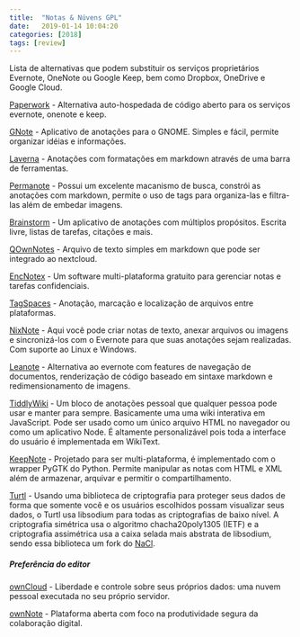 ```yaml
---
title:  "Notas & Núvens GPL"
date:   2019-01-14 10:04:20
categories: [2018]
tags: [review]
---
```

Lista de alternativas que podem substituir os serviços proprietários Evernote, OneNote ou Google Keep, bem como Dropbox, OneDrive e Google Cloud.

<!--mais-->

[Paperwork](https://github.com/twostairs/paperwork) - Alternativa auto-hospedada de código aberto para os serviços evernote, onenote e keep.

[GNote](https://github.com/GNOME/gnote) - Aplicativo de anotações para o GNOME. Simples e fácil, permite organizar idéias e informações.

[Laverna](https://github.com/Laverna/laverna) - Anotações com formatações em markdown através de uma barra de ferramentas.

[Permanote](https://github.com/keybits/permanote) - Possui um excelente macanismo de busca, constrói as anotações com markdown, permite o uso de tags para organiza-las e filtra-las além de embedar imagens.

[Brainstorm](https://github.com/Azeirah/brainstorm) - Um aplicativo de anotações com múltiplos propósitos. Escrita livre, listas de tarefas, citações e mais.

[QOwnNotes](https://github.com/pbek/QOwnNotes) - Arquivo de texto simples em markdown que pode ser integrado ao nextcloud.

[EncNotex](https://sites.google.com/site/encnotex/) - Um software multi-plataforma gratuito para gerenciar notas e tarefas confidenciais.

[TagSpaces](https://github.com/tagspaces/tagspaces) - Anotação, marcação e localização de arquivos entre plataformas.

[NixNote](https://github.com/baumgarr/nixnote2) - Aqui você pode criar notas de texto, anexar arquivos ou imagens e sincronizá-los com o Evernote para que suas anotações sejam realizadas. Com suporte ao Linux e Windows.

[Leanote](https://github.com/leanote/leanote) - Alternativa ao evernote com features de navegação de documentos, renderização de código baseado em sintaxe markdown e redimensionamento de imagens.

[TiddlyWiki](https://github.com/Jermolene/TiddlyWiki5) - Um bloco de anotações pessoal que qualquer pessoa pode usar e manter para sempre. Basicamente uma uma wiki interativa em JavaScript. Pode ser usado como um único arquivo HTML no navegador ou como um aplicativo Node. É altamente personalizável pois toda a interface do usuário é implementada em WikiText.

[KeepNote](https://github.com/mdrasmus/keepnote) - Projetado para ser multi-plataforma, é implementado com o wrapper PyGTK do Python. Permite manipular as notas com HTML e XML além de armazenar, arquivar e permitir o compartilhamento.

[Turtl](https://github.com/turtl/server) - Usando uma biblioteca de criptografia para proteger seus dados de forma que somente você e os usuários escolhidos possam visualizar seus dados, o Turtl usa libsodium para todas as criptografias de baixo nível. A criptografia simétrica usa o algoritmo chacha20poly1305 (IETF) e a criptografia assimétrica usa a caixa selada mais abstrata de libsodium, sendo essa biblioteca um fork do [NaCl](http://nacl.cr.yp.to/).

##### Preferência do editor

[ownCloud](https://github.com/owncloud/core) - Liberdade e controle sobre seus próprios dados: uma nuvem pessoal executada no seu próprio servidor.

[ownNote](https://github.com/Fmstrat/ownnote) - Plataforma aberta com foco na produtividade segura da colaboração digital.
